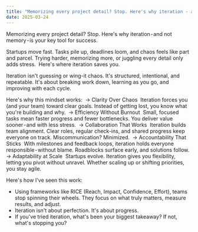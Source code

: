 ```yaml
---
title: "Memorizing every project detail? Stop. Here's why iteration - and not memory - is your key tool for success."
date: 2025-03-24
---
```


Memorizing every project detail? Stop. Here's why iteration - and not memory - is your key tool for success.

Startups move fast. Tasks pile up, deadlines loom, and chaos feels like part and parcel. Trying harder, memorizing more, or juggling every detail only adds stress. 
Here's where iteration saves you. 

Iteration isn't guessing or wing-it chaos. It's structured, intentional, and repeatable. It's about breaking work down, learning as you go, and improving with each cycle. 

Here's why this mindset works: 
→ Clarity Over Chaos 
Iteration forces you (and your team) toward clear goals. Instead of getting lost, you know what you're building and why. 
→ Efficiency Without Burnout 
Small, focused tasks mean faster progress and fewer bottlenecks. You deliver value sooner - and with less stress. 
→ Collaboration That Works 
Iteration builds team alignment. Clear roles, regular check-ins, and shared progress keep everyone on track. Miscommunication? Minimized. 
→ Accountability That Sticks 
With milestones and feedback loops, iteration holds everyone responsible - without blame. Roadblocks surface early, and solutions follow. 
→ Adaptability at Scale 
Startups evolve. Iteration gives you flexibility, letting you pivot without unravel. Whether scaling up or shifting priorities, you stay agile. 

Here's how I've seen this work: 

- Using frameworks like RICE (Reach, Impact, Confidence, Effort), teams stop spinning their wheels. They focus on what truly matters, measure results, and adjust. 
- Iteration isn't about perfection. It's about progress. 
- If you've tried iteration, what's been your biggest takeaway? If not, what's stopping you?